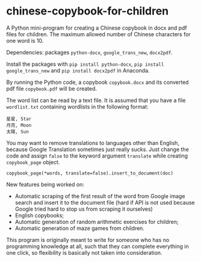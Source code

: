 # chinese-copybook-for-children
A Python mini-program for creating a Chinese copybook in docx and pdf files for children. The maximum allowed number of Chinese characters for one word is 10.

Dependencies: packages `python-docx`, `google_trans_new`, `docx2pdf`.

Install the packages with `pip install python-docx`, `pip install google_trans_new` and `pip install docx2pdf` in Anaconda.

By running the Python code,  a copybook `copybook.docx` and its converted pdf file `copybook.pdf` will be created.

The word list can be read by a text file.
It is assumed that you have a file `wordlist.txt` containing wordlists in the following format:
```
星星, Star
月亮, Moon
太陽, Sun
```

You may want to remove translations to languages other than English, because Google Translation sometimes just really sucks. Just change the code and assign `false` to the keyword argument `translate` while creating `copybook_page` object. 
```
copybook_page(*words, translate=false).insert_to_document(doc)
```

New features being worked on:
* Automatic scraping of the first result of the word from Google image search and insert it to the document file (hard if API is not used because Google tried hard to stop us from scraping it ourselves)
* English copybooks;
* Automatic generation of random arithmetic exercises for children;
* Automatic generation of maze games from children. 

This program is originally meant to write for someone who has no programming knowledge at all, such that they can complete everything in one click, so flexibility is basically not taken into consideration. 

